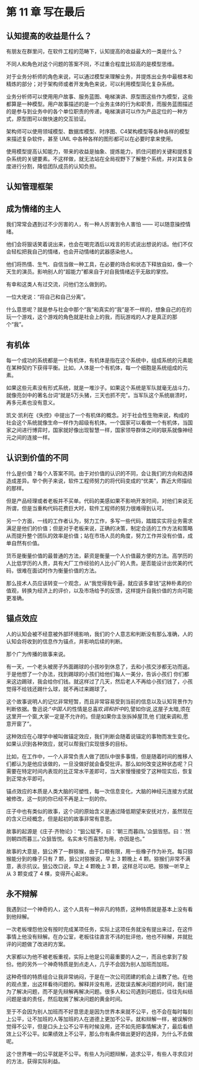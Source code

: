 # 第 11 章 写在最后

## 认知提高的收益是什么？

有朋友在群里问，在软件工程的范畴下，认知提高的收益最大的一类是什么？

不同人和角色对这个问题的答案不同，不过重合程度比较高的是模型思维。

对于业务分析师的角色来说，可以通过模型来理解业务，并提炼出业务中最根本和精炼的部分；对于架构师或者开发角色来说，可以利用模型简化复杂系统。

业务分析师可以使用用户故事、服务蓝图、电梯演讲、原型图这些作为模型，这些都算是一种模型。用户故事描述的是一个业务主体的行为和职责，而服务蓝图描述的是参与到业务中的各个单位职责的传递，电梯演讲可以作为产品定位的一种方式，原型图可以做快速的交互验证。

架构师可以使用领域模型、数据库模型、时序图、C4架构模型等各种各样的模型来描述复杂软件，甚至 UML 中各种各样的图形都可以在必要时拿来使用。

使用模型提高认知能力，带来的收益是抽象、提炼能力，抓住问题的关键和提炼复杂系统的关键要素。不这样做，就无法站在全局视野下了解整个系统，并对其复杂度进行分割，降低团队成员的认知负担。





## 认知管理框架









## 成为情绪的主人

我们常常会遇到过不少厉害的人，有一种人厉害到令人害怕 —— 可以随意操控情绪。

他们会将狠话笑着说出来，也会在喝完酒后以戏言的形式说出想说的话。他们不仅会轻松把我自己的情绪，也会开动情绪的武器感染他人。

他们将热情、生气、自信当做一种工具，在必要的场合和状态下释放自如，像一个天生的演员。影响别人的“超能力”都来自于对自我情绪近乎无敌的掌控。

有幸和这类人有过交流，问他们怎么做到的。

一位大佬说：“将自己和自己分离”。

什么意思呢？就是参与社会中那个“我”和真实的“我”是不一样的，想象自己的在的玩一个游戏，这个游戏的角色就是社会上的我，而玩游戏的人才是真正的那个“我”。



## 有机体

每一个成功的系统都是一个有机体，有机体是指在这个系统中，组成系统的元素能在某种契约下获得平衡。比如，人体是一个有机体，每一个细胞是系统组成的元素。

如果这些元素没有形式系统，就是一堆沙子。如果这个系统是军队就毫无战斗力，就像亮剑中的著名台词“就是5万头猪，三天也抓不完”。当军队这个系统崩溃时，再多元素也没有意义。

凯文·凯利在《失控》中提出了一个有机体的概念。对于社会性生物来说，构成的社会这个系统就像生命一样作为超级有机体。一个国家可以看做一个有机体，当国家之间进行博弈时，国家就好像出现智慧一样，国家领导群体之间的联系就像神经元之间的连接一样。



## 认识到价值的不同

什么是价值？每个人答案不同。由于对价值的认识的不同，会让我们的方向和选择造成差异。举个例子来说，软件工程师努力的将代码变成的“优美”，靠近大师描绘的那样。

但是产品经理或者老板并不买单。代码的美感如果不影响开发时间，对他们来说无所谓，但是当重构代码花费巨大时，软件工程师的努力很难得到认可。

另一个方面，一线的工作者认为，努力工作，多写一些代码，踏踏实实将业务需求满足是他们的价值；但是对于老板来说，正确的决策，制定合适的工作方法和策略从而提升整个团队的效率是价值；站在市场人员的角度，努力工作并没有价值，成单自然有价值。

货币是衡量价值的最普通的方法，薪资是衡量一个人价值最方便的方法。高学历的人比低学历的人贵，具有大厂工作经验的人比小厂的人贵。是否能设计出优美的代码，很难在面试时作为衡量价值的方法。

那么技术人员应该转变一个观念，从“我觉得我牛逼，就应该多拿钱”这种朴素的价值观，转换为经济上的评价，以及市场给予的反馈，这样提升自我价值的方向可能更准确。



## 锚点效应

人的认知会被不经意被外部环境影响，我们的个人意志和判断没有那么准确，人的认知会将收到的信息作为锚点，并影响后续的判断。

那个广为传播的故事来说。

有一天，一个老头被房子外面踢球的小孩吵到休息了，去和小孩交涉都无功而返。于是他想了一个办法，找到踢球的小孩们给他们每人一美分，告诉小孩们 你们都来这边踢球，我会给你们钱。就这样过了几天，然后老人不再给小孩们钱了，小孩觉得不给钱还踢什么球，就不再过来踢球了。

这个故事说明人的记忆非常短暂，而且非常容易受到当前的信息以及认知背景作为判断依据。鲁迅说:“*中国人*的性情是总喜欢*调和折中*的,譬如你说,这屋子太暗,须在这里开一个窗,大家一定是不允许的。但是如果你主张拆掉屋顶,他 们就来调和,愿意开窗了”。

这种效应在心理学中被叫做锚定效应，我们判断会随着说锚定的事物而发生变化。如果认识到各种效应，就可以帮我们实现很多的目标。

比如，在工作中，一个人非常负责人做了团队中很多事情，但是随着时间的推移人们都认为是他应该做的，一旦没做好就会备受批评。那么如何改变这种状态呢？只需要在特定时间内表现的比正常水平差即可，当大家慢慢接受了这种现实后，恢复到正常水平即可。

锚点效应的本质是人类大脑的可塑性，每一次信息变化，大脑的神经元连接方式就被修改，这一刻的你已经不再是上一刻的你。

庄子中也有类似的故事，这个词的原始含义是通过降低期望来安抚对方，虽然现在的含义已经概念，但是起初的故事非常有意思。

故事的起源是《庄子·齐物论》：“狙公赋芧，曰：‘朝三而暮四。’众狙皆怒。曰：‘然则朝四而暮三。’众狙皆悦。名实未亏而喜怒为用，亦因是也。”

故事的大意是，狙公养了一群猕猴，由于口粮有限，用一些橡子作为补充。每只猕猴能分到的橡子只有 7 颗，狙公对猕猴说，早上 3  颗晚上 4  颗。猕猴们非常不满意，表示抗议。狙公改口说，早上 4  颗晚上 3  颗，这样总可以吧。猕猴一听早上从 3 颗变成了 4 棵，变得开心起来。

## 永不辩解

我遇到过一个神奇的人，这个人具有一种非凡的特质，这种特质就是基本上没有看到他辩解。

一次老板埋怨他没有按时完成某项任务，实际上这项任务就没有提出来过，在这件事情上他没有辩解。在办公室，老板往往直言不讳的批评他，他也不辩解，并就批评的问题做了改进的方案。

大家都以为他不被老板重视，实际上他是公司最重要的人之一，而且也拿到了股份。他的另外一个神奇特质是到点走人，几乎不会因为别人加班而加班。

这种奇怪的特质组合让我非常纳闷，于是在一次公司团建的机会上请教了他。在他的观点里，出这样看待问题的。解释并没有用，还耽误去解决问题的时间，我们是为了解决问题，而不是先辩解再解决问题。很多人和公司遇到问题后，往往先纠结问题是谁的责任，然后耽搁了解决问题的黄金时间。

至于不会因为别人加班而不好意思走是因为世界本来就不公平，也不会在每时每刻上公平，让不加班的人等加班的人在道德上更加不公平。就和辩解一样，被误解你觉得不公平，但是口头上公不公平有时候没用，还不如先把事情解决了，最后看绩效上公不公平。如果绩效上不公平，那么你有条件做出更好的选择，为什么不去做呢。

这个世界唯一的公平就是不公平。有些人为问题辩解，追求公平，有些人寻求应对的方法，获得实际利益。



